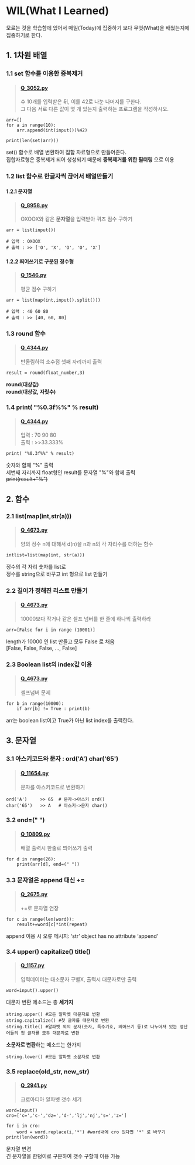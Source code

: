 # WIL(What I Learned)
모르는 것을 학습함에 있어서 매일(Today)에 집중하기 보다 무엇(What)을 배웠는지에 집중하기로 한다.

## 1. 1차원 배열
### 1.1 set 함수를 이용한 중복제거

>#### [Q_3052.py](https://www.acmicpc.net/problem/3052)
>수 10개를 입력받은 뒤, 이를 42로 나눈 나머지를 구한다.   
그 다음 서로 다른 값이 몇 개 있는지 출력하는 프로그램을 작성하시오.
<pre><code>arr=[]
for a in range(10):
    arr.append(int(input())%42)

print(len(set(arr)))
</code></pre>

set() 함수로 배열 변환하여 집합 자료형으로 만들어준다.   
집합자료형은 중복제거 되어 생성되기 때문에 **중복제거를 위한 필터링** 으로 이용


### 1.2 list 함수로 한글자씩 끊어서 배열만들기
#### 1.2.1 문자열

>#### [Q_8958.py](https://www.acmicpc.net/problem/8958)
>OXOOX와 같은 **문자열**을 입력받아 퀴즈 점수 구하기
<pre><code>arr = list(input())

# 입력 : OXOOX    
# 출력 : >> ['O', 'X', 'O', 'O', 'X']
</code></pre>
#### 1.2.2 띄어쓰기로 구분된 정수형
>#### [Q_1546.py](https://www.acmicpc.net/problem/1546)
>평균 점수 구하기
<pre><code>arr = list(map(int,input().split()))

# 입력 : 40 60 80    
# 출력 : >> [40, 60, 80]
</code></pre>

### 1.3 round 함수
> #### [Q_4344.py](https://www.acmicpc.net/problem/4344)
> 반올림하여 소수점 셋째 자리까지 출력
<pre><code>result = round(float_number,3)
</code></pre>
**round(대상값)**   
**round(대상값, 자릿수)**     

### 1.4 print( "%0.3f%%" % result)
> #### [Q_4344.py](https://www.acmicpc.net/problem/4344)
> 입력 : 70 90 80   
> 출력 : >>33.333%
<pre><code>print( "%0.3f%%" % result)
</code></pre>
숫자와 함께 "%" 출력     
세번째 자리까지 float형인 result를 문자열 "%"와 함께 출력   
~~print(result+"%")~~


## 2. 함수
### 2.1 list(map(int,str(a)))

>#### [Q_4673.py](https://www.acmicpc.net/problem/4673)
>양의 정수 n에 대해서 d(n)을 n과 n의 각 자리수를 더하는 함수
<pre><code>intlist=list(map(int, str(a)))
</code></pre>
정수의 각 자리 숫자를 list로     
정수를 string으로 바꾸고 int 형으로 list 만들기

### 2.2 길이가 정해진 리스트 만들기

>#### [Q_4673.py](https://www.acmicpc.net/problem/4673)
>10000보다 작거나 같은 셀프 넘버를 한 줄에 하나씩 출력하라
<pre><code>arr=[False for i in range (10001)]
</code></pre>
length가 10000 인 list 만들고 모두 False 로 채움    
[False, False, False, ..., False]

### 2.3 Boolean list의 index값 이용

>#### [Q_4673.py](https://www.acmicpc.net/problem/4673)
>셀프넘버 문제
<pre><code>for b in range(10000):
    if arr[b] != True : print(b)
</code></pre>
arr는 boolean list이고 True가 아닌 list index를 출력한다.

## 3. 문자열
### 3.1 아스키코드와 문자 : ord('A') char('65')
>#### [Q_11654.py](https://www.acmicpc.net/problem/11654)
> 문자를 아스키코드로 변환하기
<pre><code>ord('A')     >> 65  # 문자->아스키 ord()
char('65')   >> A   # 아스키->문자 char()
</code></pre>


### 3.2 end=(" ")
>#### [Q_10809.py](https://www.acmicpc.net/problem/10809)
> 배열 출력시 한줄로 띄어쓰기 출력
<pre><code>for d in range(26):
    print(arr[d], end=(" ")) </code></pre>


### 3.3 문자열은 append 대신 +=
>#### [Q_2675.py](https://www.acmicpc.net/problem/2675)
> +=로 문자열 연장
<pre><code>for c in range(len(word)):
    result+=word[c]*int(repeat) </code></pre>
append 이용 시 오류 메시지: ‘str’ object has no attribute ‘append’

### 3.4 upper() capitalize() title()
>#### [Q_1157.py](https://www.acmicpc.net/problem/1157)
> 입력데이터는 대소문자 구별X, 출력시 대문자로만 출력
<pre><code>word=input().upper()</code></pre>
대문자 변환 메소드는 총 **세가지**

<pre><code>string.upper() #모든 알파벳 대문자로 변환
string.capitalize() #첫 글자를 대문자로 변환
string.title() #알파벳 외의 문자(숫자, 특수기호, 띄어쓰기 등)로 나누어져 있는 영단어들의 첫 글자를 모두 대문자로 변환 </code></pre>

**소문자로 변환**하는 메소드는 한가지
<pre><code>string.lower() #모든 알파벳 소문자로 변환</code></pre>

### 3.5 replace(old_str, new_str)
>#### [Q_2941.py](https://www.acmicpc.net/problem/2941)
> 크로아티아 알파벳 갯수 세기
<pre><code>word=input()
cro=['c=','c-','dz=','d-','lj','nj','s=','z=']

for i in cro:
    word = word.replace(i,'*') #word내에 cro 있다면 '*' 로 바꾸기
print(len(word))</code></pre>
문자열 변경    
긴 문자열을 한덩이로 구분하여 갯수 구할때 이용 가능